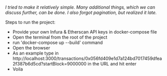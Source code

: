 *I tried to make it relatively simple. Many additional things, which we can discuss further, can be done. I also forgot pagination, but realized it late.*

Steps to run the project:

- Provide your own Infura & Etherscan API keys in docker-compose file
- Open the terminal from the root of the project
- run 'docker-compose up --build' command
- Open the browser
- As an example type in http://localhost:3000/transactions/0x056fd409e1d7a124bd7017459dfea2f387b6d5cd?startBlock=9000000 in the URL and hit enter 
- Voila
